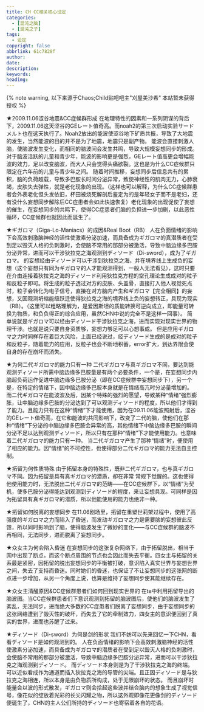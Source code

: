 ```yaml
---
title: CH CC相关核心设定
categories:
  - [混沌之脑]
  - [混沌之子]
tags:
  - 设定
copyright: false
abbrlink: 61c7828f
author:
date:
description:
keywords:
headimg:
---
```

{% note warning, 以下来源于Chaos;Child贴吧吧主"刈屋美沙希" 本站暂未获得授权 %}
<!-- more -->
★2009.11.06涩谷地震&CC症候群形成
在地理特性的因素和一系列阴谋的背后下，2009.11.06这天涩谷的GEレート值奇高。而noah2的第三次启动实验サードメルト也在这天执行了。Noah2放出的能波使涩谷地下矿质共振，导致了大地震的发生，当然能波的目的并不是为了地震，地震只是副产物。
能波会直接刺激人脑，使脑波发生变化，而相同的脑波间会发生共鸣，导致大规模妄想同步的形成。对于脑波活跃的儿童和青少年，能波的影响更是强烈，GEレート值高更会增幅能波的效力，足以改变脑波，而大人只会觉得头痛欲裂。这也是为什么CC症候群只限定在六年前的儿童与青少年之间。
随着时间推移，妄想同步后信息共有的累积，脑的负荷超载，导致多巴胺长时间分泌异常，致使神经性的肌肉无力，心肺衰竭，皮肤失去弹性，就是老化现象的出现。（这样也可以解释，为什么CC症候群患者会外表老化但头发依旧，杯田被烧死解剖后鉴定为的是年轻女子而不是老妇，还有没什么妄想同步解除后CC症患者会如此快速恢复）老化现象的出现促使了妄想的催生，在妄想同步的共鸣下，使得CC症患者们脑的负担进一步加剧，以此恶性循环，CC症候群也就因此而诞生了。

★ギガロマ（Giga-Lo-Maniacs）的成因&Real Boot（RB）
人在负面情绪的影响下会高效刺激脑神经的活性使激素分泌加速，而具备成为ギガロマ的真潜质者在受到足以毁灭人格的负刺激时，会使脑不常用的那部分被激活，导致中脑边缘多巴胺分泌异常，进而可以干涉狄拉克之海观测到ディソード（Di-sword），成为了ギガロマ。
的妄想经由ディソード可以干涉到狄拉克之海，并在境界线上生成负的妄想（这个妄想只有同为ギガロマ的人才能观测得到，一般人无法看见），这时只要在介由连接着狄拉克之海的ディソード利用狄拉克方程的空孔理论生成成对的粒子和反粒子即可。将生成的粒子透过对方的皮肤、头盖骨，直接打入他人视觉死点时，粒子会转化为电子信号，直接在对方脑内产生和ギガロマ【完全相同】的妄想，又因观测坍缩能级跃迁使得狄拉克之海的境界线上负的妄想转正，具现为现实（RB）。（这里可以粗略理解为，是爱因斯坦的质能转换可逆向成立，即能量可转换为物质，和负负得正的综合应用，虽然CHN中说的完全不是这样一回事）。
简单说就是ギガロマ可以经由ディソード干涉狄拉克之海，进而实现对现实世界的物理干涉。也就是说只要自身资质够，妄想力够足可以心想事成。
但是应用ギガロマ之力时同样存在着巨大风险，上面已经说过，经ディソード生成的是成对的粒子和反粒子，随着能力的应用，反粒子也会不断地积蓄，error扩大，到达界限会使自身的存在崩坏而消失。

★为何二代ギガロマ的能力只有一种
二代ギガロマ与真ギガロマ不同，要达到能观测ディソード所需中脑边缘多巴胺量是有两个必要条件，一个是，在妄想同步内脑超负荷运作促进中脑边缘多巴胺分泌（即在CC症候群中妄想同步下），另一个是，在特定的情绪下，因中脑边缘多巴胺本身就是在情绪高亢时分泌量增加的。
而二代ギガロマ在能波波及后，因某个特殊的强烈的愿望，导致某种“情绪”强烈膨胀，让中脑边缘多巴胺的分泌达到了可以观测ディソード的程度，所以他们才得到了能力。且能力只有在这种“情绪”下才能使用，因为在09.11.06能波照射后，涩谷的GEレート值奇高，在它和能波的共同影响下，改变了二代的脑，使他们在那种“情绪”下分泌的中脑边缘多巴胺会异常的高，其他情绪下中脑边缘多巴胺的瞬间分泌不足以达到观测ディソード，所以只有在那种“情绪”下才能使用能力。也意味着二代ギガロマ的能力只有一种。
当二代ギガロマ产生了那种“情绪”时，便使用了相应的能力。因“情绪”的不可控性，也使得部分二代ギガロマ的能力无法自主控制。

★拓留为何性质特殊
由于拓留本身的特殊性，既非二代ギガロマ，也与真ギガロマ不同。因为拓留是具有真ギガロマ的潜质，却在非常
常规下觉醒的。这也使得他使用能力时，无法脱出二代ギガロマ的范畴——在CC症候群下，以“情绪”为契机，使多巴胺分泌得能达到观测到ディソード的程度，来让妄想具现。可同样是因为拓留具有真ギガロマ的潜质，所以他能使用的能力也绝非一种。

★拓留如何脱离的妄想同步
在11.06剧场里，拓留在重塑世莉架过程中，使用了高强度的ギガロマ之力而陷入了昏迷，而发动ギガロマ之力是需要脑的妄想彼此反馈，所以同时影响到了脑，使得脑波发生了微妙的变化——与CC症候群的脑波不再相同，无法同步，进而脱离了妄想同步。

★众女主为何会陷入昏迷
在妄想同步的这张复杂网络下，由于拓留脱出，相当于网中出现了断点，而这个断点周围的节点也会因此而失去平衡。四女主与拓留的关系最是紧密，因拓留的脱出妄想同步的平衡被打破，意识陷入真实世界与妄想世界之间，失去了支持而昏迷。同时她们的昏迷，也保证了不让妄想同步的这张网的断点进一步增加，从另一个角度上说，也算是维持了妄想同步使其能继续存在。

★众女主清醒原因&CC症候群患者们如何回到现实世界的
在te中利用拓留导出的脑波图。当CC症候群患者们下意识观测到拓留的脑波图后，使他们的脑波发生了紊乱，无法同步，进而绝大多数的CC症患者们脱离了妄想同步，由于妄想同步的这张网络遭到了毁灭性的破坏，而失去了它的牵制效力，四女主的意识便回到了真实的世界，进而也苏醒了过来。

★ディソード（Di-sword）为何是剑的形状
我们不妨可以先来回忆一下CHN，看看ディソード是如何观测到的。
人在负面情绪的影响下会高效刺激脑神经的活性使激素分泌加速，而具备成为ギガロマ的潜质者在受到足以毁灭人格的负刺激时，会使脑不常用的那部分被激活，导致中脑边缘多巴胺分泌异常，进而可以干涉狄拉克之海观测到ディソード。
而ディソード本身则是为了干涉狄拉克之海的终端。可以近似看成作为通道而插入狄拉克之海的导管的尖端。且正因ディソード是与狄拉克之海相连，所以本身是由负物质所构成，处于无限崩坏的状态。
而且崩坏时能量会以波的形式散发，ギガロマ则会拾起这些波并结合脑内的想象生成了视觉信号，像花似的绽放着光彩的长尖闪耀之物，所以这外观即像花更像剑的ディソード便诞生了，CHN的主人公们所持的ディソード也寄宿着各自的花语。